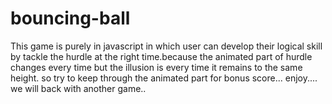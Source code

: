 # bouncing-ball
This game is purely in javascript  in which user can develop their logical skill by tackle the hurdle at the right time.because the animated part of hurdle changes every time but the illusion is every time it remains to the same height.
so try to keep through the animated part for bonus score...
enjoy....
we will back with another game..
